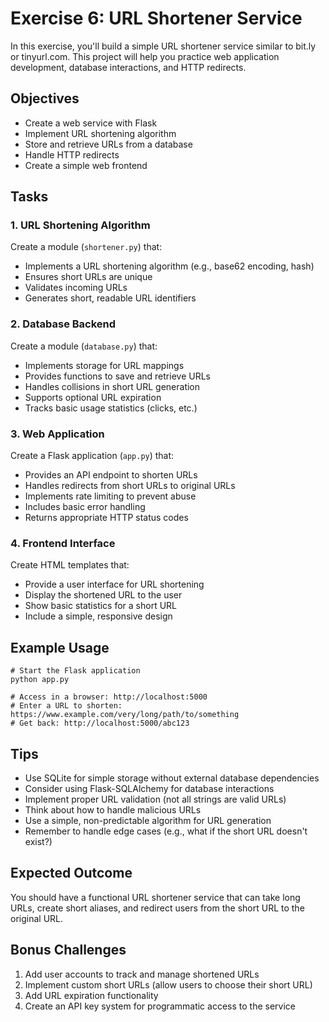 # Exercise 6: URL Shortener Service

In this exercise, you'll build a simple URL shortener service similar to bit.ly or tinyurl.com. This project will help you practice web application development, database interactions, and HTTP redirects.

## Objectives
- Create a web service with Flask
- Implement URL shortening algorithm
- Store and retrieve URLs from a database
- Handle HTTP redirects
- Create a simple web frontend

## Tasks

### 1. URL Shortening Algorithm
Create a module (`shortener.py`) that:
- Implements a URL shortening algorithm (e.g., base62 encoding, hash)
- Ensures short URLs are unique
- Validates incoming URLs
- Generates short, readable URL identifiers

### 2. Database Backend
Create a module (`database.py`) that:
- Implements storage for URL mappings
- Provides functions to save and retrieve URLs
- Handles collisions in short URL generation
- Supports optional URL expiration
- Tracks basic usage statistics (clicks, etc.)

### 3. Web Application
Create a Flask application (`app.py`) that:
- Provides an API endpoint to shorten URLs
- Handles redirects from short URLs to original URLs
- Implements rate limiting to prevent abuse
- Includes basic error handling
- Returns appropriate HTTP status codes

### 4. Frontend Interface
Create HTML templates that:
- Provide a user interface for URL shortening
- Display the shortened URL to the user
- Show basic statistics for a short URL
- Include a simple, responsive design

## Example Usage

```
# Start the Flask application
python app.py

# Access in a browser: http://localhost:5000
# Enter a URL to shorten: https://www.example.com/very/long/path/to/something
# Get back: http://localhost:5000/abc123
```

## Tips
- Use SQLite for simple storage without external database dependencies
- Consider using Flask-SQLAlchemy for database interactions
- Implement proper URL validation (not all strings are valid URLs)
- Think about how to handle malicious URLs
- Use a simple, non-predictable algorithm for URL generation
- Remember to handle edge cases (e.g., what if the short URL doesn't exist?)

## Expected Outcome
You should have a functional URL shortener service that can take long URLs, create short aliases, and redirect users from the short URL to the original URL.

## Bonus Challenges
1. Add user accounts to track and manage shortened URLs
2. Implement custom short URLs (allow users to choose their short URL)
3. Add URL expiration functionality
4. Create an API key system for programmatic access to the service 